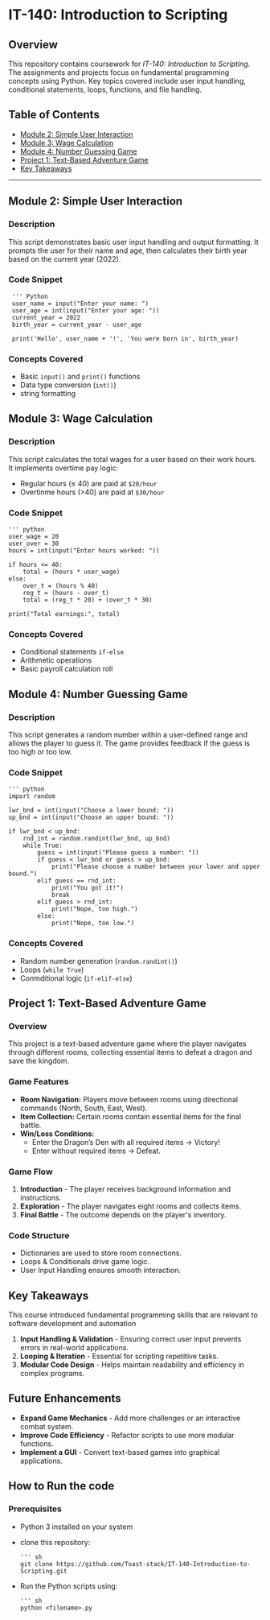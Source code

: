 # IT-140: Introduction to Scripting

## **Overview**
This repository contains coursework for *IT-140: Introduction to Scripting*. The assignments and projects focus on fundamental programming concepts using Python. Key topics covered include user input handling, conditional statements, loops, functions, and file handling.

## **Table of Contents**
- [Module 2: Simple User Interaction](#module-2-simple-user-interaction)
- [Module 3: Wage Calculation](#module-3-wage-calculation)
- [Module 4: Number Guessing Game](#module-4-number-guessing-game)
- [Project 1: Text-Based Adventure Game](#project-1-text-based-adventure-game)
- [Key Takeaways](#key-takeaways)

---

## **Module 2: Simple User Interaction**
### **Description**
This script demonstrates basic user input handling and output formatting. It prompts the user for their name and age, then calculates their birth year based on the current year (2022).

### **Code Snippet**
     ''' Python
     user_name = input("Enter your name: ")
     user_age = int(input("Enter your age: "))
     current_year = 2022
     birth_year = current_year - user_age

     print('Hello', user_name + '!', 'You were born in', birth_year)

### Concepts Covered
* Basic  `input()` and `print()` functions
* Data type conversion (`int()`)
* string formatting

## Module 3: Wage Calculation
### **Description**
This script calculates the total wages for a user based on their work hours. It implements overtime pay logic:
* Regular hours (≤ 40) are paid at `$20/hour`
* Overtinme hours (>40) are paid at `$30/hour`

### **Code Snippet**
    ''' python
    user_wage = 20
    user_over = 30
    hours = int(input("Enter hours worked: "))

    if hours <= 40:
        total = (hours * user_wage)
    else:
        over_t = (hours % 40)
        reg_t = (hours - over_t)
        total = (reg_t * 20) + (over_t * 30)

    print("Total earnings:", total)

### **Concepts Covered**
* Conditional statements `if-else`
* Arithmetic operations
* Basic payroll calculation roll

## Module 4: Number Guessing Game
### **Description**
This script generates a random number within a user-defined range and allows the player to guess it. The game provides feedback if the guess is too high or too low.

### **Code Snippet**
    ''' python
    import random

    lwr_bnd = int(input("Choose a lower bound: "))
    up_bnd = int(input("Choose an upper bound: "))

    if lwr_bnd < up_bnd:
        rnd_int = random.randint(lwr_bnd, up_bnd)
        while True:
            guess = int(input("Please guess a number: "))
            if guess < lwr_bnd or guess > up_bnd:
                print("Please choose a number between your lower and upper bound.")
            elif guess == rnd_int:
                print("You got it!")
                break
            elif guess > rnd_int:
                print("Nope, too high.")
            else:
                print("Nope, too low.")

### **Concepts Covered**
* Random number generation (`random.randint()`)
* Loops (`while True`)
* Conmditional logic (`if-elif-else`)

## Project 1: Text-Based Adventure Game
### **Overview**
This project is a text-based adventure game where the player navigates through different rooms, collecting essential items to defeat a dragon and save the kingdom.

### **Game Features**
* **Room Navigation:** Players move between rooms using directional commands (North, South, East, West).
* **Item Collection:**  Certain rooms contain essential items for the final battle.
* **Win/Loss Conditions:**
    * Enter the Dragon’s Den with all required items → Victory!
    * Enter without required items → Defeat.

### **Game Flow**
1. **Introduction** - The player receives background information and instructions.
2. **Exploration** - The player navigates eight rooms and collects items.
3. **Final Battle** - The outcome depends on the player's inventory.

### **Code Structure**
* Dictionaries are used to store room connections.
* Loops & Conditionals drive game logic.
* User Input Handling ensures smooth interaction.

## **Key Takeaways**
This course introduced fundamental programming skills that are relevant to software development and automation
1. **Input Handling & Validation** - Ensuring correct user input prevents errors in real-world applications.
2. **Looping & Iteration** - Essential for scripting repetitive tasks.
3. **Modular Code Design** - Helps maintain readability and efficiency in complex programs.

## **Future Enhancements**
* **Expand Game Mechanics** - Add more challenges or an interactive combat system.
* **Improve Code Efficiency** - Refactor scripts to use more modular functions.
* **Implement a GUI** - Convert text-based games into graphical applications.

## **How to Run the code**
### **Prerequisites**
* Python 3 installed on your system
* clone this repository:

      ''' sh
      git clone https://github.com/Toast-stack/IT-140-Introduction-to-Scripting.git
* Run the Python scripts using:

      ''' sh
      python <filename>.py

